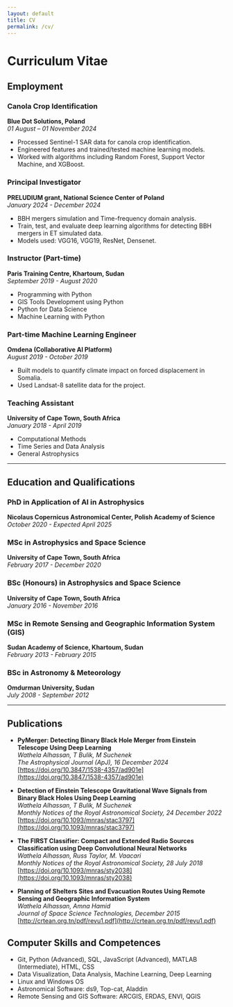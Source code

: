 ```yaml
---
layout: default
title: CV
permalink: /cv/
---
```


# Curriculum Vitae

## Employment

### Canola Crop Identification  
**Blue Dot Solutions, Poland**  
*01 August – 01 November 2024*  
- Processed Sentinel-1 SAR data for canola crop identification.  
- Engineered features and trained/tested machine learning models.  
- Worked with algorithms including Random Forest, Support Vector Machine, and XGBoost.  

### Principal Investigator  
**PRELUDIUM grant, National Science Center of Poland**  
*January 2024 - December 2024*  
- BBH mergers simulation and Time-frequency domain analysis.  
- Train, test, and evaluate deep learning algorithms for detecting BBH mergers in ET simulated data.  
- Models used: VGG16, VGG19, ResNet, Densenet.  

### Instructor (Part-time)  
**Paris Training Centre, Khartoum, Sudan**  
*September 2019 - August 2020*  
- Programming with Python  
- GIS Tools Development using Python  
- Python for Data Science  
- Machine Learning with Python  

### Part-time Machine Learning Engineer  
**Omdena (Collaborative AI Platform)**  
*August 2019 - October 2019*  
- Built models to quantify climate impact on forced displacement in Somalia.  
- Used Landsat-8 satellite data for the project.  

### Teaching Assistant  
**University of Cape Town, South Africa**  
*January 2018 - April 2019*  
- Computational Methods  
- Time Series and Data Analysis  
- General Astrophysics   

---

## Education and Qualifications

### PhD in Application of AI in Astrophysics  
**Nicolaus Copernicus Astronomical Center, Polish Academy of Science**  
*October 2020 - Expected April 2025*  

### MSc in Astrophysics and Space Science  
**University of Cape Town, South Africa**  
*February 2017 - December 2020*  

### BSc (Honours) in Astrophysics and Space Science  
**University of Cape Town, South Africa**  
*January 2016 - November 2016*  

### MSc in Remote Sensing and Geographic Information System (GIS)  
**Sudan Academy of Science, Khartoum, Sudan**  
*February 2013 - February 2015*  

### BSc in Astronomy & Meteorology  
**Omdurman University, Sudan**  
*July 2008 - September 2012*  

---

## Publications

- **PyMerger: Detecting Binary Black Hole Merger from Einstein Telescope Using Deep Learning**  
  *Wathela Alhassan, T Bulik, M Suchenek*  
  *The Astrophysical Journal (ApJ), 16 December 2024*  
  [https://doi.org/10.3847/1538-4357/ad901e](https://doi.org/10.3847/1538-4357/ad901e)  

- **Detection of Einstein Telescope Gravitational Wave Signals from Binary Black Holes Using Deep Learning**  
  *Wathela Alhassan, T Bulik, M Suchenek*  
  *Monthly Notices of the Royal Astronomical Society, 24 December 2022*  
  [https://doi.org/10.1093/mnras/stac3797](https://doi.org/10.1093/mnras/stac3797)  

- **The FIRST Classifier: Compact and Extended Radio Sources Classification using Deep Convolutional Neural Networks**  
  *Wathela Alhassan, Russ Taylor, M. Vaacari*  
  *Monthly Notices of the Royal Astronomical Society, 28 July 2018*  
  [https://doi.org/10.1093/mnras/sty2038](https://doi.org/10.1093/mnras/sty2038)  

- **Planning of Shelters Sites and Evacuation Routes Using Remote Sensing and Geographic Information System**  
  *Wathela Alhassan, Amna Hamid*  
  *Journal of Space Science Technologies, December 2015*  
  [http://crtean.org.tn/pdf/revu1.pdf](http://crtean.org.tn/pdf/revu1.pdf)  



## Computer Skills and Competences

- Git, Python (Advanced), SQL, JavaScript (Advanced), MATLAB (Intermediate), HTML, CSS  
- Data Visualization, Data Analysis, Machine Learning, Deep Learning  
- Linux and Windows OS  
- Astronomical Software: ds9, Top-cat, Aladdin  
- Remote Sensing and GIS Software: ARCGIS, ERDAS, ENVI, QGIS  


